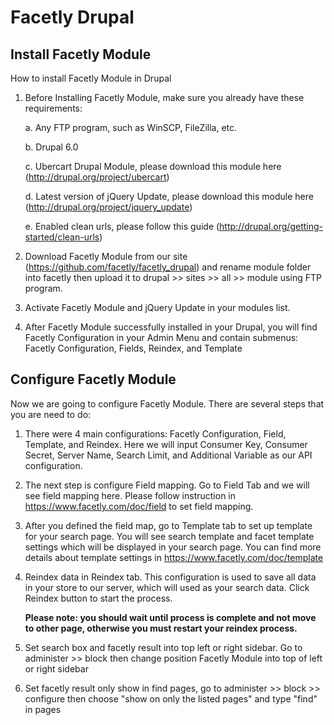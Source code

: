 Facetly Drupal
==============

Install Facetly Module
----------------------

How to install Facetly Module in Drupal

1. Before Installing Facetly Module, make sure you already have these requirements:
    
	a. Any FTP program, such as WinSCP, FileZilla, etc.

	b. Drupal 6.0

	c. Ubercart Drupal Module, please download this module here (http://drupal.org/project/ubercart)

	d. Latest version of jQuery Update, please download this module here (http://drupal.org/project/jquery_update)

	e. Enabled clean urls, please follow this guide (http://drupal.org/getting-started/clean-urls)

2. Download Facetly Module from our site (https://github.com/facetly/facetly_drupal) and rename module folder into facetly then upload it to drupal >> sites >> all >> module using FTP program. 

3. Activate Facetly Module and jQuery Update in your modules list.

4. After Facetly Module successfully installed in your Drupal, you will find Facetly Configuration in your Admin Menu and contain submenus: Facetly Configuration, Fields, Reindex, and Template



Configure Facetly Module
------------------------

Now we are going to configure Facetly Module. There are several steps that you are need to do:

1. There were 4 main configurations: Facetly Configuration, Field, Template, and Reindex. Here we will input Consumer Key, Consumer Secret, Server Name, Search Limit, and Additional Variable as our API configuration.

2. The next step is configure Field mapping. Go to Field Tab and we will see field mapping here. Please follow instruction in https://www.facetly.com/doc/field to set field mapping.

3. After you defined the field map, go to Template tab to set up template for your search page. You will see search template and facet template settings which will be displayed in your search page. You can find more details about template settings in https://www.facetly.com/doc/template

4. Reindex data in Reindex tab. This configuration is used to save all data in your store to our server, which will used as your search data. Click Reindex button to start the process. 

	<b>Please note: you should wait until process is complete and not move to other page, otherwise you must restart your reindex process.</b>

5. Set search box and facetly result into top left or right sidebar. Go to administer >> block then change position Facetly Module into top of left or right sidebar

6. Set facetly result only show in find pages, go to administer >> block >> configure then choose "show on only the listed pages" and type "find" in pages
